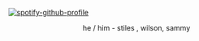 [![spotify-github-profile](https://spotify-github-profile.kittinanx.com/api/view?uid=31vlh7ccymqkus7r4us5mpplywfa&cover_image=true&theme=natemoo-re&show_offline=false&background_color=121212&interchange=true&bar_color_cover=true&bar_color=53b14f)](https://github.com/kittinan/spotify-github-profile)

<p align="center"> he / him - stiles , wilson, sammy <p align="center">



